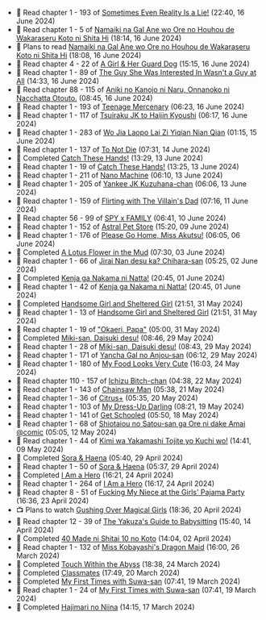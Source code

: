 <!-- ANILIST_ACTIVITY:start -->

-   📖 Read chapter 1 - 193 of [Sometimes Even Reality Is a Lie!](https://anilist.co/manga/113076) (22:40, 16 June 2024)
-   📖 Read chapter 1 - 5 of [Namaiki na Gal Ane wo Ore no Houhou de Wakaraseru Koto ni Shita Hi](https://anilist.co/manga/172383) (18:14, 16 June 2024)
-   📖 Plans to read [Namaiki na Gal Ane wo Ore no Houhou de Wakaraseru Koto ni Shita Hi](https://anilist.co/manga/172383) (18:08, 16 June 2024)
-   📖 Read chapter 4 - 22 of [A Girl & Her Guard Dog](https://anilist.co/manga/106315) (15:15, 16 June 2024)
-   📖 Read chapter 1 - 89 of [The Guy She Was Interested In Wasn't a Guy at All](https://anilist.co/manga/149544) (14:33, 16 June 2024)
-   📖 Read chapter 88 - 115 of [Aniki no Kanojo ni Naru, Onnanoko ni Nacchatta Otouto.](https://anilist.co/manga/173831) (08:45, 16 June 2024)
-   📖 Read chapter 1 - 193 of [Teenage Mercenary](https://anilist.co/manga/126297) (06:23, 16 June 2024)
-   📖 Read chapter 1 - 117 of [Tsuiraku JK to Haijin Kyoushi](https://anilist.co/manga/99737) (06:17, 16 June 2024)
-   📖 Read chapter 1 - 283 of [Wo Jia Laopo Lai Zi Yiqian Nian Qian](https://anilist.co/manga/146267) (01:15, 15 June 2024)
-   📖 Read chapter 1 - 137 of [To Not Die](https://anilist.co/manga/136099) (07:31, 14 June 2024)
-   📖 Completed [Catch These Hands!](https://anilist.co/manga/104112) (13:29, 13 June 2024)
-   📖 Read chapter 1 - 19 of [Catch These Hands!](https://anilist.co/manga/104112) (13:25, 13 June 2024)
-   📖 Read chapter 1 - 211 of [Nano Machine](https://anilist.co/manga/120980) (06:10, 13 June 2024)
-   📖 Read chapter 1 - 205 of [Yankee JK Kuzuhana-chan](https://anilist.co/manga/116822) (06:06, 13 June 2024)
-   📖 Read chapter 1 - 159 of [Flirting with The Villain's Dad](https://anilist.co/manga/117581) (07:16, 11 June 2024)
-   📖 Read chapter 56 - 99 of [SPY x FAMILY](https://anilist.co/manga/108556) (06:41, 10 June 2024)
-   📖 Read chapter 1 - 152 of [Astral Pet Store](https://anilist.co/manga/160143) (15:20, 09 June 2024)
-   📖 Read chapter 1 - 176 of [Please Go Home, Miss Akutsu!](https://anilist.co/manga/113501) (06:05, 06 June 2024)
-   📖 Completed [A Lotus Flower in the Mud](https://anilist.co/manga/100037) (07:30, 03 June 2024)
-   📖 Read chapter 1 - 66 of [Jirai Nan desu ka? Chihara-san](https://anilist.co/manga/137714) (05:25, 02 June 2024)
-   📖 Completed [Kenja ga Nakama ni Natta!](https://anilist.co/manga/130548) (20:45, 01 June 2024)
-   📖 Read chapter 1 - 42 of [Kenja ga Nakama ni Natta!](https://anilist.co/manga/130548) (20:45, 01 June 2024)
-   📖 Completed [Handsome Girl and Sheltered Girl](https://anilist.co/manga/111168) (21:51, 31 May 2024)
-   📖 Read chapter 1 - 13 of [Handsome Girl and Sheltered Girl](https://anilist.co/manga/111168) (21:51, 31 May 2024)
-   📖 Read chapter 1 - 19 of ["Okaeri, Papa"](https://anilist.co/manga/154376) (05:00, 31 May 2024)
-   📖 Completed [Miki-san, Daisuki desu!](https://anilist.co/manga/118993) (08:46, 29 May 2024)
-   📖 Read chapter 1 - 28 of [Miki-san, Daisuki desu!](https://anilist.co/manga/118993) (08:43, 29 May 2024)
-   📖 Read chapter 1 - 171 of [Yancha Gal no Anjou-san](https://anilist.co/manga/101315) (06:12, 29 May 2024)
-   📖 Read chapter 1 - 180 of [My Food Looks Very Cute](https://anilist.co/manga/129345) (16:03, 24 May 2024)
-   📖 Read chapter 110 - 157 of [Ichizu Bitch-chan](https://anilist.co/manga/119121) (04:38, 22 May 2024)
-   📖 Read chapter 1 - 143 of [Chainsaw Man](https://anilist.co/manga/105778) (05:38, 21 May 2024)
-   📖 Read chapter 1 - 36 of [Citrus+](https://anilist.co/manga/103884) (05:35, 20 May 2024)
-   📖 Read chapter 1 - 103 of [My Dress-Up Darling](https://anilist.co/manga/101583) (08:21, 19 May 2024)
-   📖 Read chapter 1 - 141 of [Get Schooled](https://anilist.co/manga/128521) (05:50, 18 May 2024)
-   📖 Read chapter 1 - 68 of [Shiotaiou no Satou-san ga Ore ni dake Amai @comic](https://anilist.co/manga/123130) (05:05, 12 May 2024)
-   📖 Read chapter 1 - 44 of [Kimi wa Yakamashi Tojite yo Kuchi wo!](https://anilist.co/manga/149337) (14:41, 09 May 2024)
-   📖 Completed [Sora & Haena](https://anilist.co/manga/126769) (05:40, 29 April 2024)
-   📖 Read chapter 1 - 50 of [Sora & Haena](https://anilist.co/manga/126769) (05:37, 29 April 2024)
-   📖 Completed [I Am a Hero](https://anilist.co/manga/44440) (16:21, 24 April 2024)
-   📖 Read chapter 1 - 264 of [I Am a Hero](https://anilist.co/manga/44440) (16:17, 24 April 2024)
-   📖 Read chapter 8 - 51 of [Fucking My Niece at the Girls' Pajama Party](https://anilist.co/manga/128678) (16:36, 23 April 2024)
-   📺 Plans to watch [Gushing Over Magical Girls](https://anilist.co/anime/162780) (18:36, 20 April 2024)
-   📖 Read chapter 12 - 39 of [The Yakuza's Guide to Babysitting](https://anilist.co/manga/107896) (15:40, 14 April 2024)
-   📖 Completed [40 Made ni Shitai 10 no Koto](https://anilist.co/manga/161929) (14:04, 02 April 2024)
-   📖 Read chapter 1 - 132 of [Miss Kobayashi's Dragon Maid](https://anilist.co/manga/86303) (16:00, 26 March 2024)
-   📖 Completed [Touch Within the Abyss](https://anilist.co/manga/143079) (18:38, 24 March 2024)
-   📖 Completed [Classmates](https://anilist.co/manga/39699) (17:49, 20 March 2024)
-   📖 Completed [My First Times with Suwa-san](https://anilist.co/manga/123238) (07:41, 19 March 2024)
-   📖 Read chapter 1 - 24 of [My First Times with Suwa-san](https://anilist.co/manga/123238) (07:41, 19 March 2024)
-   📖 Completed [Hajimari no Niina](https://anilist.co/manga/56021) (14:15, 17 March 2024)

<!-- ANILIST_ACTIVITY:end -->
